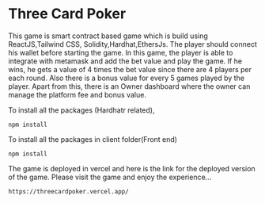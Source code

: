 # Three Card Poker
This game is smart contract based game which is build using ReactJS,Tailwind CSS, Solidity,Hardhat,EthersJs.
The player should connect his wallet before starting the game.
In this game, the player is able to integrate with metamask and add the bet value and play the game.
If he wins, he gets a value of 4 times the bet value since there are 4 players per each round.
Also there is a bonus value for every 5 games played by the player.
Apart from this, there is an Owner dashboard where the owner can manage the platform fee and bonus value.



To install all the packages (Hardhatr related),
```shell
npm install
```

To install all the packages in client folder(Front end)
```shell
npm install
```

The game is deployed in vercel and here is the link for the deployed version of the game. 
Please visit the game and enjoy the experience...
```shell
https://threecardpoker.vercel.app/
```




